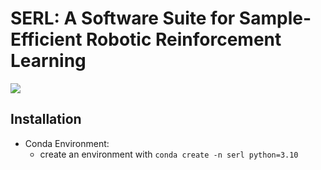# SERL: A Software Suite for Sample-Efficient Robotic Reinforcement Learning

![](https://github.com/rail-berkeley/serl/workflows/pre-commit/badge.svg)

## Installation
- Conda Environment:
    - create an environment with `conda create -n serl python=3.10`
